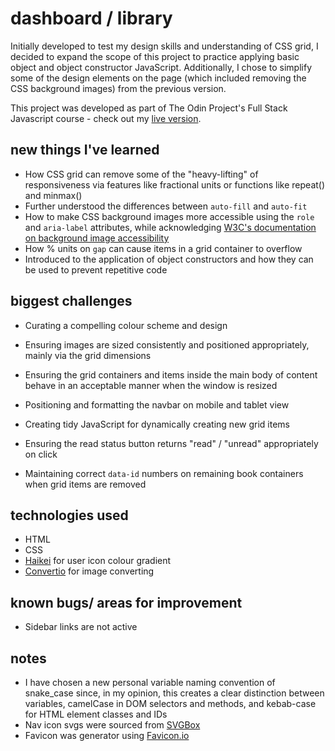 # dashboard / library

Initially developed to test my design skills and understanding of CSS grid, I decided to expand the scope of this project to practice applying basic object and object constructor JavaScript. Additionally, I chose to simplify some of the design elements on the page (which included removing the CSS background images) from the previous version.

This project was developed as part of The Odin Project's Full Stack Javascript course - check out my [live version](https://silverwish.github.io/top-dashboard/).

## new things I've learned

- How CSS grid can remove some of the "heavy-lifting" of responsiveness via features like fractional units or functions like repeat() and minmax()
- Further understood the differences between `auto-fill` and `auto-fit`
- How to make CSS background images more accessible using the `role` and `aria-label` attributes, while acknowledging [W3C's documentation on background image accessibility](https://www.w3.org/WAI/GL/2016/WD-WCAG20-TECHS-20160105/F39)
- How % units on `gap` can cause items in a grid container to overflow
- Introduced to the application of object constructors and how they can be used to prevent repetitive code

## biggest challenges

- Curating a compelling colour scheme and design
- Ensuring images are sized consistently and positioned appropriately, mainly via the grid dimensions
- Ensuring the grid containers and items inside the main body of content behave in an acceptable manner when the window is resized
- Positioning and formatting the navbar on mobile and tablet view

- Creating tidy JavaScript for dynamically creating new grid items
- Ensuring the read status button returns "read" / "unread" appropriately on click
- Maintaining correct `data-id` numbers on remaining book containers when grid items are removed

## technologies used

- HTML
- CSS
- [Haikei](https://app.haikei.app/) for user icon colour gradient
- [Convertio](https://convertio.co/) for image converting

## known bugs/ areas for improvement

- Sidebar links are not active

## notes

- I have chosen a new personal variable naming convention of snake_case since, in my opinion, this creates a clear distinction between variables, camelCase in DOM selectors and methods, and kebab-case for HTML element classes and IDs
- Nav icon svgs were sourced from [SVGBox](https://svgbox.net/)
- Favicon was generator using [Favicon.io](https://favicon.io/)